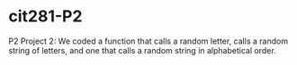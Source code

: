 # cit281-P2
P2
Project 2: We coded a function that calls a random letter, calls a random string of letters, and one that calls a random string in alphabetical order.

